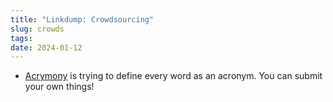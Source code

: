 ```yaml
---
title: "Linkdump: Crowdsourcing"
slug: crowds
tags:
date: 2024-01-12
---
```


- [Acrymony](https://acronymy.net/) is trying to define every word as an acronym. You can submit your own things!